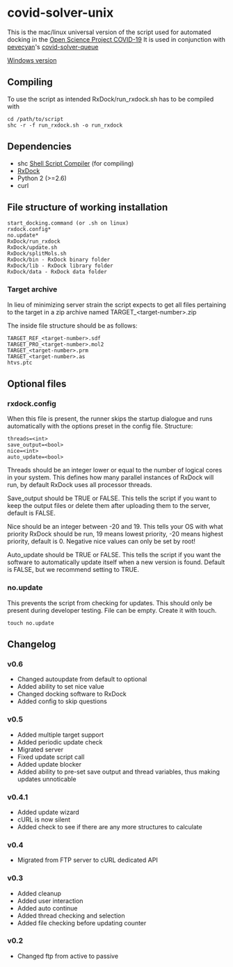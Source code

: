 # covid-solver-unix
This is the mac/linux universal version of the script used for automated docking in the [Open Science Project COVID-19](https://koronavirus.ctk.uni-lj.si/skupnostna-znanost)
It is used in conjunction with [pevecyan](https://github.com/pevecyan)'s [covid-solver-queue](https://github.com/pevecyan/covid-solver-queue)

[Windows version](https://github.com/pevecyan/covid-solver-windows-)

## Compiling
To use the script as intended RxDock/run_rxdock.sh has to be compiled with
```
cd /path/to/script
shc -r -f run_rxdock.sh -o run_rxdock
```
## Dependencies
* shc [Shell Script Compiler](https://neurobin.org/projects/softwares/unix/shc/) (for compiling)
* [RxDock](https://rxdock.org/)
* Python 2 (>=2.6)
* curl

## File structure of working installation
```
start_docking.command (or .sh on linux)
rxdock.config*
no.update*
RxDock/run_rxdock
RxDock/update.sh
RxDock/splitMols.sh
RxDock/bin - RxDock binary folder
RxDock/lib - RxDock library folder
RxDock/data - RxDock data folder
```
### Target archive
In lieu of minimizing server strain the script expects to get all files pertaining to the target in a zip archive named TARGET_\<target-number>.zip

The inside file structure should be as follows:
```
TARGET_REF_<target-number>.sdf
TARGET_PRO_<target-number>.mol2
TARGET_<target-number>.prm
TARGET_<target-number>.as
htvs.ptc
```

## Optional files
### rxdock.config
When this file is present, the runner skips the startup dialogue and runs automatically with the options preset in the config file.
Structure:
```
threads=<int>
save_output=<bool>
nice=<int>
auto_update=<bool>
```
Threads should be an integer lower or equal to the number of logical cores in your system. This defines how many parallel instances of RxDock will run, by default RxDock uses all processor threads.

Save_output should be TRUE or FALSE. This tells the script if you want to keep the output files or delete them after uploading them to the server, default is FALSE.

Nice should be an integer between -20 and 19. This tells your OS with what priority RxDock should be run, 19 means lowest priority, -20 means highest priority, default is 0. Negative nice values can only be set by root!

Auto_update should be TRUE or FALSE. This tells the script if you want the software to automatically update itself when a new version is found. Default is FALSE, but we recommend setting to TRUE.

### no.update
This prevents the script from checking for updates. This should only be present during developer testing. File can be empty. Create it with touch.
```
touch no.update
```

## Changelog
### v0.6
- Changed autoupdate from default to optional
- Added ability to set nice value
- Changed docking software to RxDock
- Added config to skip questions
### v0.5   
- Added multiple target support
- Added periodic update check
- Migrated server
- Fixed update script call
- Added update blocker
- Added ability to pre-set save output and thread variables, thus making updates unnoticable
### v0.4.1
- Added update wizard
- cURL is now silent
- Added check to see if there are any more structures to calculate   
### v0.4
- Migrated from FTP server to cURL dedicated API  
### v0.3
- Added cleanup
- Added user interaction
- Added auto continue
- Added thread checking and selection
- Added file checking before updating counter
### v0.2
- Changed ftp from active to passive
